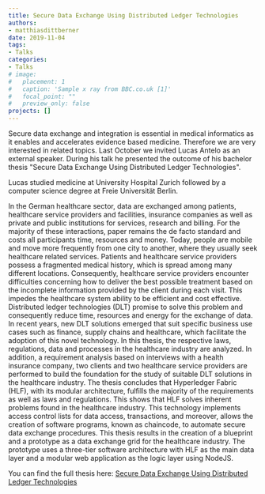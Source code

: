 ```yaml
---
title: Secure Data Exchange Using Distributed Ledger Technologies
authors: 
- matthiasdittberner
date: 2019-11-04
tags: 
- Talks
categories:
- Talks
# image:
#   placement: 1
#   caption: 'Sample x ray from BBC.co.uk [1]'
#   focal_point: ""
#   preview_only: false
projects: []
---
```


Secure data exchange and integration is essential in medical informatics as it
enables and accelerates evidence based medicine. Therefore we are very
interested in related topics. Last October we invited Lucas Antelo as an external
speaker. During his talk he presented the outcome of his bachelor thesis "Secure
Data Exchange Using Distributed Ledger Technologies".

Lucas studied medicine at University Hospital Zurich followed by a computer
science degree at Freie Universit&auml;t Berlin. 

In the German healthcare sector, data are exchanged among patients, healthcare
service providers and facilities, insurance companies as well as private and
public institutions for services, research and billing. For the majority of
these interactions, paper remains the de facto standard and costs all
participants time, resources and money. Today, people are mobile and move more
frequently from one city to another, where they usually seek healthcare related
services. Patients and healthcare service providers possess a fragmented medical
history, which is spread among many different locations. Consequently,
healthcare service providers encounter difficulties concerning how to deliver
the best possible treatment based on the incomplete information provided by the
client during each visit. This impedes the healthcare system ability to be
efficient and cost effective. Distributed ledger technologies (DLT) promise to
solve this problem and consequently reduce time, resources and energy for the
exchange of data. In recent years, new DLT solutions emerged that suit specific
business use cases such as finance, supply chains and healthcare, which
facilitate the adoption of this novel technology. In this thesis, the respective
laws, regulations, data and processes in the healthcare industry are analyzed.
In addition, a requirement analysis based on interviews with a health insurance
company, two clients and two healthcare service providers are performed to build
the foundation for the study of suitable DLT solutions in the healthcare
industry. The thesis concludes that Hyperledger Fabric (HLF), with its modular
architecture, fulfills the majority of the requirements as well as laws and
regulations. This shows that HLF solves inherent problems found in the healthcare
industry. This technology implements access control lists for data access,
transactions, and moreover, allows the creation of software programs, known as
chaincode, to automate secure data exchange procedures. This thesis results in
the creation of a blueprint and a prototype as a data exchange grid for the
healthcare industry. The prototype uses a three-tier software architecture with
HLF as the main data layer and a modular web application as the logic layer
using NodeJS.

You can find the full thesis here: [Secure Data Exchange Using Distributed Ledger Technologies](https://github.com/basacul/Mana/raw/master/documents/Bachelor_Thesis_Final_Version.pdf)
